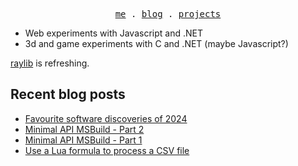 <p align="center">
<samp>
<a href="https://nanotome.com">me</a> .
<a href="https://nanotome.com/blog">blog</a> .
<a href="https://nanotome.com/projects">projects</a>
</samp>
</p>

- Web experiments with Javascript and .NET
- 3d and game experiments with C and .NET (maybe Javascript?)

[raylib](https://github.com/raysan5/raylib) is refreshing.

<!-- prettier-ignore-start -->
<!-- BLOG:START -->

## Recent blog posts

- [Favourite software discoveries of 2024](https://nanotome.com/blog/favourite-software-discoveries-2024/)
- [Minimal API MSBuild - Part 2](https://nanotome.com/blog/msbuild-minimalapi-part-2/)
- [Minimal API MSBuild - Part 1](https://nanotome.com/blog/msbuild-minimalapi-part-1/)
- [Use a Lua formula to process a CSV file](https://nanotome.com/blog/use-lua-formulae-on-csv/)

<!-- BLOG:END -->
<!-- prettier-ignore-end -->
